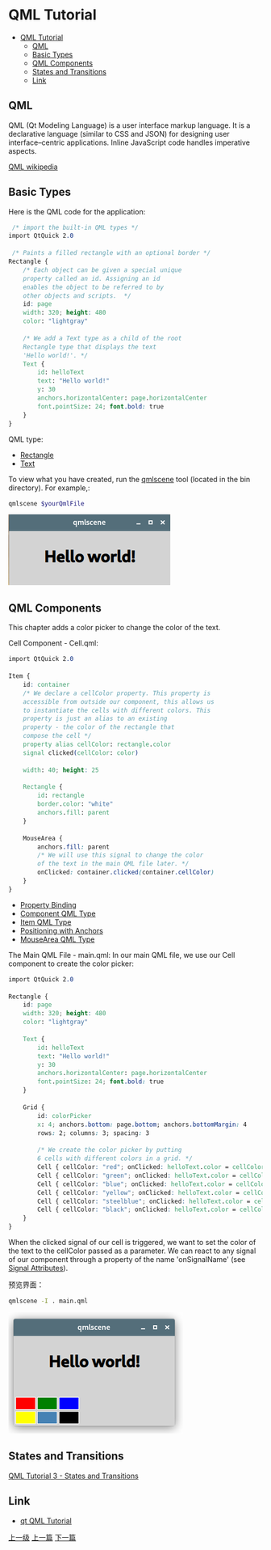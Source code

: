 # QML Tutorial


<!-- @import "[TOC]" {cmd="toc" depthFrom=1 depthTo=6 orderedList=false} -->

<!-- code_chunk_output -->

- [QML Tutorial](#qml-tutorial)
  - [QML](#qml)
  - [Basic Types](#basic-types)
  - [QML Components](#qml-components)
  - [States and Transitions](#states-and-transitions)
  - [Link](#link)

<!-- /code_chunk_output -->


## QML 
QML (Qt Modeling Language) is a user interface markup language. It is a declarative language (similar to CSS and JSON) for designing user interface–centric applications. Inline JavaScript code handles imperative aspects. 

[QML wikipedia](https://en.wikipedia.org/wiki/QML)

## Basic Types

Here is the QML code for the application:
```css
 /* import the built-in QML types */
import QtQuick 2.0

 /* Paints a filled rectangle with an optional border */
Rectangle {
    /* Each object can be given a special unique 
    property called an id. Assigning an id 
    enables the object to be referred to by 
    other objects and scripts.  */
    id: page
    width: 320; height: 480
    color: "lightgray"

    /* We add a Text type as a child of the root
    Rectangle type that displays the text
    'Hello world!'. */
    Text {
        id: helloText
        text: "Hello world!"
        y: 30
        anchors.horizontalCenter: page.horizontalCenter
        font.pointSize: 24; font.bold: true
    }
}
```

QML type:
* [Rectangle](https://doc.qt.io/qt-5/qml-qtquick-rectangle.html)
* [Text](https://doc.qt.io/qt-5/qml-qtquick-text.html)

To view what you have created, run the [qmlscene](https://doc.qt.io/qt-5/qtquick-qmlscene.html) tool (located in the bin directory). For example,:
```sh
qmlscene $yourQmlFile
```

![](../images/qml_202009121152_1.png)

## QML Components
This chapter adds a color picker to change the color of the text.

Cell Component - Cell.qml:
```css
import QtQuick 2.0

Item {
    id: container
    /* We declare a cellColor property. This property is
    accessible from outside our component, this allows us
    to instantiate the cells with different colors. This
    property is just an alias to an existing 
    property - the color of the rectangle that
    compose the cell */
    property alias cellColor: rectangle.color
    signal clicked(cellColor: color)

    width: 40; height: 25

    Rectangle {
        id: rectangle
        border.color: "white"
        anchors.fill: parent
    }

    MouseArea {
        anchors.fill: parent
        /* We will use this signal to change the color 
        of the text in the main QML file later. */
        onClicked: container.clicked(container.cellColor)
    }
}
```

* [Property Binding](https://doc.qt.io/qt-5/qtqml-syntax-propertybinding.html)
* [Component QML Type](https://doc.qt.io/qt-5/qml-qtqml-component.html)
* [Item QML Type](https://doc.qt.io/qt-5/qml-qtquick-item.html)
* [Positioning with Anchors](https://doc.qt.io/qt-5/qtquick-positioning-anchors.html)
* [MouseArea QML Type](https://doc.qt.io/qt-5/qml-qtquick-mousearea.html)

The Main QML File - main.qml:
In our main QML file, we use our Cell component to create the color picker:
```css
import QtQuick 2.0

Rectangle {
    id: page
    width: 320; height: 480
    color: "lightgray"

    Text {
        id: helloText
        text: "Hello world!"
        y: 30
        anchors.horizontalCenter: page.horizontalCenter
        font.pointSize: 24; font.bold: true
    }

    Grid {
        id: colorPicker
        x: 4; anchors.bottom: page.bottom; anchors.bottomMargin: 4
        rows: 2; columns: 3; spacing: 3

        /* We create the color picker by putting 
        6 cells with different colors in a grid. */
        Cell { cellColor: "red"; onClicked: helloText.color = cellColor }
        Cell { cellColor: "green"; onClicked: helloText.color = cellColor }
        Cell { cellColor: "blue"; onClicked: helloText.color = cellColor }
        Cell { cellColor: "yellow"; onClicked: helloText.color = cellColor }
        Cell { cellColor: "steelblue"; onClicked: helloText.color = cellColor }
        Cell { cellColor: "black"; onClicked: helloText.color = cellColor }
    }
}
```
When the clicked signal of our cell is triggered, we want to set the color of the text to the cellColor passed as a parameter. We can react to any signal of our component through a property of the name 'onSignalName' (see [Signal Attributes](https://doc.qt.io/qt-5/qtqml-syntax-objectattributes.html#signal-attributes)).

预览界面：
```sh
qmlscene -I . main.qml
```

![](../images/qml_202009121743_1.png)

## States and Transitions

[QML Tutorial 3 - States and Transitions](https://doc.qt.io/qt-5/qml-tutorial3.html)

 
## Link
* [qt QML Tutorial](https://doc.qt.io/qt-5/qml-tutorial.html)

[上一级](README.md)
[上一篇](deployqt.md)
[下一篇](useMFCMigrationFramework.md)
